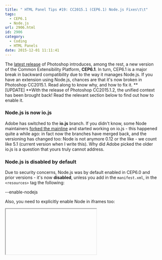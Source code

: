 ```yaml
---
title: " HTML Panel Tips #19: CC2015.1 (CEP6.1) Node.js Fixes\t\t"
tags:
  - CEP6.1
  - Node.js
url: 2906.html
id: 2906
category:
  - Coding
  - HTML Panels
date: 2015-12-01 11:11:41
---
```


The [latest release](https://helpx.adobe.com/photoshop/using/whats-new.html) of Photoshop introduces, among the rest, a new version of the Common Extensibility Platform, **CEP6.1**. In turn, CEP6.1 is a major break in backward compatibility due to the way it manages Node.js. If you have an extension using Node.js, chances are that it's now broken in Photoshop CC2015.1. Read along to know why, and how to fix it. **\[UPDATE\] **With the release of Photoshop CC2015.1.2, the unified context has been brought back! Read the relevant section below to find out how to enable it.

### Node.js is now io.js

Adobe has switched to the **io.js** branch. If you didn't know, some Node maintainers [forked the mainline](http://anandmanisankar.com/posts/nodejs-iojs-why-the-fork/) and started working on io.js - this happened quite a while ago: in fact now the branches have merged back, and the versioning has changed too: Node is not anymore 0.12 or the like - we count like 5.1 (current version when I write this). Why did Adobe picked the older io.js is a question that yours truly cannot address.

### Node.js is disabled by default

Due to security concerns, Node.js was by default enabled in CEP6.0 and prior versions - it's now **disabled**, unless you add in the `manifest.xml`, in the `<resources>` tag the following:

<CEFCommandLine>
  <Parameter>--enable-nodejs</Parameter>
</CEFCommandLine>

Also, you need to explicitly enable Node in iframes too:

<iframe id="someID" class="someClass" enable-nodejs>

### Node.js and Browser contexts are detached

**\[UPDATE\] **The unified context is back in the PS **CC2015.1.2** update, but it's **disabled by default**. In order to enable it, put this one in the `manifest.xml`:

<CEFCommandLine>
  <Parameter>--enable-nodejs</Parameter>
  <Parameter>--mixed-context</Parameter>
</CEFCommandLine>

What follows below still applies for previous version of Photoshop.

* * *

  Due to the io.js move, Node.js and the Browser context don't talk to each other anymore. This is a big pain in the ass, and, according to Adobe's engineers, a unified context will be back in CEP7 (that should be released, if they keep the same pace, alongside with Photoshop CC2016, so many months from now). What does the above mean? If you have a Node.js module and try to access jQuery `$` object, or `csInterface`, or anything else defined in the Browser context (e.g. your `main.js` file), it will fail! So much fun. Workaround: use the global `window` object as a bridge:

// ===========
// in main.js
// ===========
var csInterface = new CSInterface();
window.csInterface = csInterface;      
window.$ = $;
// etc.

// =====================
// in your node.js files
// =====================
var $ = window.$;
var document = window.document;
var csInterface = window.csInterface;
// etc.

### Chrome only for debugging

No way to use Safari anymore, only the Chrome Developer Tools.

### That's all folks

When/if I find something else pertinent to the CEP6.1 switch, I'll update this post. If you do, please add in the comments below! Thanks.
